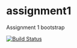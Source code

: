 # assignment1
Assignment 1 bootstrap

[![Build Status](https://travis-ci.com/SENG330/assignment1.svg?token=dvDXy5cWNQwq76rGskCZ&branch=master)](https://travis-ci.com/SENG330/assignment1)

